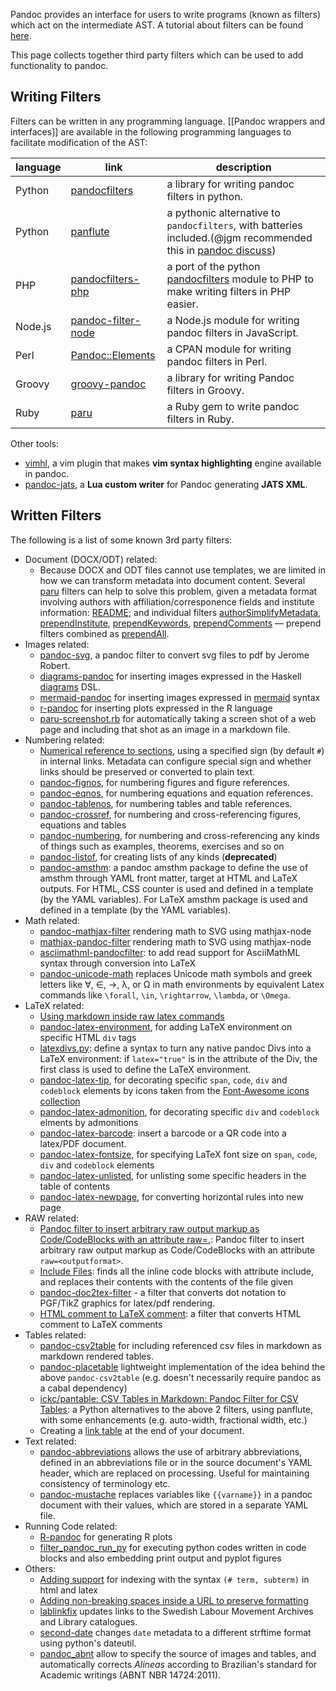 Pandoc provides an interface for users to write programs (known as filters) which act on the intermediate AST. A tutorial about filters can be found [here](http://johnmacfarlane.net/pandoc/scripting.html).

This page collects together third party filters which can be used to add functionality to pandoc.

## Writing Filters

Filters can be written in any programming language. [[Pandoc wrappers and interfaces]] are available in the following programming languages to facilitate modification of the AST:

| language	| link	| description	|  
|  ------	| ------	| ------	|  
| Python	| [pandocfilters](https://github.com/jgm/pandocfilters)	| a library for writing pandoc filters in python.	| 
| Python	| [panflute](https://github.com/sergiocorreia/panflute)	| a pythonic alternative to `pandocfilters`, with batteries included.(@jgm recommended this in [pandoc discuss](https://groups.google.com/forum/#!searchin/pandoc-discuss/I$27d$20recommend$20that$20people$20use$20panflute$20instead%7Csort:relevance/pandoc-discuss/wbebx65e1Nk/prx8_jLnAQAJ))	| 
| PHP	| [pandocfilters-php](https://github.com/vinai/pandocfilters-php)	| a port of the python [pandocfilters](https://github.com/jgm/pandocfilters) module to PHP to make writing filters in PHP easier.	| 
| Node.js	| [pandoc-filter-node](https://github.com/mvhenderson/pandoc-filter-node)	| a Node.js module for writing pandoc filters in JavaScript.	|  
| Perl	| [Pandoc::Elements](https://metacpan.org/release/Pandoc-Elements)	| a CPAN module for writing pandoc filters in Perl.	| 
| Groovy	| [groovy-pandoc](https://github.com/dfrommi/groovy-pandoc)	| a library for writing Pandoc filters in Groovy.	| 
| Ruby | [paru](https://heerdebeer.org/Software/markdown/paru/) | a Ruby gem to write pandoc filters in Ruby. |

Other tools:

- [vimhl](https://github.com/lyokha/vim-publish-helper), a vim plugin that makes **vim syntax highlighting** engine available in pandoc.
- [pandoc-jats](https://github.com/mfenner/pandoc-jats), a **Lua custom writer** for Pandoc generating **JATS XML**.

## Written Filters

The following is a list of some known 3rd party filters:

- Document (DOCX/ODT) related:
	- Because DOCX and ODT files cannot use templates, we are limited in how we can transform metadata into document content. Several [paru](https://heerdebeer.org/Software/markdown/paru/) filters can help to solve this problem, given a metadata format involving authors with affiliation/corresponence fields and institute information: [README](https://github.com/iandol/dotpandoc/tree/master/filters); and individual filters [authorSimplifyMetadata](https://github.com/iandol/dotpandoc/blob/master/filters/authorSimplifyMetadata),
 [prependInstitute](https://github.com/iandol/dotpandoc/blob/master/filters/prependInstitute),
 [prependKeywords](https://github.com/iandol/dotpandoc/blob/master/filters/prependKeywords),
 [prependComments](https://github.com/iandol/dotpandoc/blob/master/filters/prependComments) — prepend filters combined as [prependAll](https://github.com/iandol/dotpandoc/blob/master/filters/prependAll).
- Images related:
	- [pandoc-svg](https://gist.github.com/jeromerobert/3996eca3acd12e4c3d40), a pandoc filter to convert svg files to pdf by Jerome Robert.
	- [diagrams-pandoc](http://hackage.haskell.org/package/diagrams-pandoc) for inserting images expressed in the Haskell [diagrams](http://projects.haskell.org/diagrams/) DSL.
	- [mermaid-pandoc](https://github.com/raghur/mermaid-filter) for inserting images expressed in [mermaid](http://knsv.github.io/mermaid/) syntax
	- [r-pandoc](https://github.com/cdupont/r-pandoc) for inserting plots expressed in the R language
	- [paru-screenshot.rb](https://github.com/htdebeer/paru-filter-collection#paru-screenshotrb) for automatically taking a screen shot of a web page and including that shot as an image in a markdown file.
- Numbering related:
	- [Numerical reference to sections](https://gist.github.com/jkr/bcfacbfdcf4cc4bafcf6), using a specified sign (by default `#`) in internal links. Metadata can configure special sign and whether links should be preserved or converted to plain text.
	- [pandoc-fignos](https://github.com/tomduck/pandoc-fignos), for numbering figures and figure references.
	- [pandoc-eqnos](https://github.com/tomduck/pandoc-eqnos), for numbering equations and equation references.
	- [pandoc-tablenos](https://github.com/tomduck/pandoc-tablenos), for numbering tables and table references.
	- [pandoc-crossref](https://github.com/lierdakil/pandoc-crossref), for numbering and cross-referencing figures, equations and tables
	- [pandoc-numbering](https://github.com/chdemko/pandoc-numbering), for numbering and cross-referencing any kinds of things such as examples, theorems, exercises and so on
	- [pandoc-listof](https://github.com/chdemko/pandoc-listof), for creating lists of any kinds (**deprecated**)
	- [pandoc-amsthm](https://github.com/ickc/pandoc-amsthm): a pandoc amsthm package to define the use of amsthm through YAML front matter, target at HTML and LaTeX outputs. For HTML, CSS counter is used and defined in a template (by the YAML variables). For LaTeX amsthm package is used and defined in a template (by the YAML variables).
- Math related:
    - [pandoc-mathjax-filter](https://github.com/shreevatsa/pandoc-mathjax-filter) rendering math to SVG using mathjax-node
    - [mathjax-pandoc-filter](https://github.com/lierdakil/mathjax-pandoc-filter) rendering math to SVG using mathjax-node
    - [asciimathml-pandocfilter](https://github.com/yuwash/asciimathml-pandocfilter): to add read support for AsciiMathML syntax through conversion into LaTeX
    - [pandoc-unicode-math](https://github.com/marhop/pandoc-unicode-math) replaces Unicode math symbols and greek letters like ∀, ∈, →, λ, or Ω in math environments by equivalent Latex commands like `\forall`, `\in`, `\rightarrow`, `\lambda`, or `\Omega`.
- LaTeX related:
	- [Using markdown inside raw latex commands](https://gist.github.com/mpickering/f1718fcdc4c56273ed52)
	- [pandoc-latex-environment](https://github.com/chdemko/pandoc-latex-environment), for adding LaTeX environment on specific HTML `div` tags
	- [latexdivs.py](https://github.com/jgm/pandocfilters/blob/master/examples/latexdivs.py): define a syntax to turn any native pandoc Divs into a LaTeX environment: if `latex="true"` is in the attribute of the Div, the first class is used to define the LaTeX environment.
	- [pandoc-latex-tip](https://github.com/chdemko/pandoc-latex-tip), for decorating specific `span`, `code`, `div` and `codeblock` elements by icons taken from the [Font-Awesome icons collection](http://fontawesome.io/icons/)
	- [pandoc-latex-admonition](https://github.com/chdemko/pandoc-latex-admonition), for decorating specific `div` and `codeblock` elments by admonitions
	- [pandoc-latex-barcode](https://github.com/daamien/pandoc-latex-barcode): insert a barcode or a QR code into a latex/PDF document.
	- [pandoc-latex-fontsize](https://github.com/chdemko/pandoc-latex-fontsize), for specifying LaTeX font size on `span`, `code`, `div` and `codeblock` elements
	- [pandoc-latex-unlisted](https://github.com/chdemko/pandoc-latex-unlisted), for unlisting some specific headers in the table of contents
	- [pandoc-latex-newpage](https://github.com/chdemko/pandoc-latex-newpage), for converting horizontal rules into new page
- RAW related:
	- [Pandoc filter to insert arbitrary raw output markup as Code/CodeBlocks with an attribute raw=<outputformat>.](https://gist.github.com/bpj/e6e53cbe679d3ec77e25): Pandoc filter to insert arbitrary raw output markup as Code/CodeBlocks with an attribute `raw=<outputformat>`.
	- [Include Files](http://pandoc.org/scripting.html#include-files): finds all the inline code blocks with attribute include, and replaces their contents with the contents of the file given
	- [pandoc-doc2tex-filter](https://github.com/kuba-orlik/pandoc-dot2tex-filter) - a filter that converts dot notation to PGF/TikZ graphics for latex/pdf rendering.
	- [HTML comment to LaTeX comment](https://github.com/jgm/pandoc/issues/1926#issuecomment-122308490): a filter that converts HTML comment to LaTeX comments
- Tables related:
	- [pandoc-csv2table](https://github.com/baig/pandoc-csv2table) for including referenced csv files in markdown as markdown rendered tables.
	- [pandoc-placetable](https://github.com/mb21/pandoc-placetable) lightweight implementation of the idea behind the above `pandoc-csv2table` (e.g. doesn't necessarily require pandoc as a cabal dependency)
	- [ickc/pantable: CSV Tables in Markdown: Pandoc Filter for CSV Tables](https://github.com/ickc/pantable): a Python alternatives to the above 2 filters, using panflute, with some enhancements (e.g. auto-width, fractional width, etc.)
	- Creating a [link table](http://stackoverflow.com/questions/26406816/pandoc-is-there-a-way-to-include-an-appendix-of-links-in-a-pdf-from-markdown/26415375#26415375) at the end of your document.
- Text related:
    - [pandoc-abbreviations](https://github.com/scokobro/pandoc-abbreviations) allows the use of arbitrary abbreviations, defined in an abbreviations file or in the source document's YAML header, which are replaced on  processing. Useful for maintaining consistency of terminology etc.
    - [pandoc-mustache](https://github.com/michaelstepner/pandoc-mustache) replaces variables like `{{varname}}` in a pandoc document with their values, which are stored in a separate YAML file.
- Running Code related:
	- [R-pandoc](https://github.com/cdupont/R-pandoc) for generating R plots
	- [filter_pandoc_run_py](https://github.com/caiofcm/filter_pandoc_run_py) for executing python codes written in code blocks and also embedding print output and pyplot figures
- Others:
	- [Adding support](https://gist.github.com/mpickering/8bc9bb34c4e9b076b107) for indexing with the syntax ``(# term, subterm)`` in html and latex
	- [Adding non-breaking spaces inside a URL to preserve formatting](https://gist.github.com/mpickering/fdc747b9c8306659cb43)
	- [lablinkfix](https://github.com/klpn/lablinkfix) updates links to the Swedish Labour Movement Archives and Library catalogues.
	- [second-date](https://gist.github.com/7937d04120ac27fcfb1955ae15773b05)  changes `date` metadata to a different strftime format using python's dateutil.
    - [pandoc_abnt](https://github.com/limarka/pandoc_abnt) allow to specify the source of images and tables, and automatically corrects *Alineas* according to Brazilian's standard for Academic writings (ABNT NBR 14724:2011). 